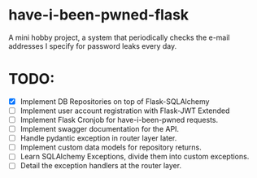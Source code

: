 # have-i-been-pwned-flask
A mini hobby project, a system that periodically checks the e-mail addresses I specify for password leaks every day.

# TODO:
- [x] Implement DB Repositories on top of Flask-SQLAlchemy
- [ ] Implement user account registration with Flask-JWT Extended
- [ ] Implement Flask Cronjob for have-i-been-pwned requests.
- [ ] Implement swagger documentation for the API.
- [ ] Handle pydantic exception in router layer later.
- [ ] Implement custom data models for repository returns.
- [ ] Learn SQLAlchemy Exceptions, divide them into custom exceptions.
- [ ] Detail the exception handlers at the router layer.